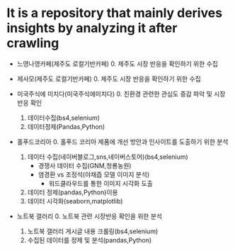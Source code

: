 # It is a repository that mainly derives insights by analyzing it after crawling

- 느영나영카페(제주도 로컬기반카페)
    0. 제주도 시장 반응을 확인하기 위한 수집
- 제사모(제주도 로컬기반카페)
    0. 제주도 시장 반응을 확인하기 위한 수집
- 미국주식에 미치다(미국주식에미치다)
    0. 친환경 관련한 관심도 증감 파악 및 시장 반응 확인
    1. 데이터수집(bs4,selenium)
    2. 데이터정제(Pandas,Python)
- 홀푸드코리아
    0. 홀푸드 코리아 제품에 개선 방안과 인사이트를 도출하기 위한 분석
    1. 데이터 수집(네이버블로그,sns,네이버스토어)(bs4,selenium)
        + 경쟁사 데이터 수집(GNM,청룡농원)
        + 염경환 vs 조정석(야채즙 모델 이미지 분석)
            - 워드클라우드를 통한 이미지 시각화 도출 
    2. 데이터 정제(pandas,Python)이용
    3. 데이터 시각화(seaborn,matplotlib)


- 노트북 갤러리
    0. 노트북 관련 시장반응 확인을 위한 분석
    1. 노트북 갤러리 게시글 내용 크롤링(bs4,selenium)
    2. 수집된 데이터를 정제 및 분석(pandas,Python)

